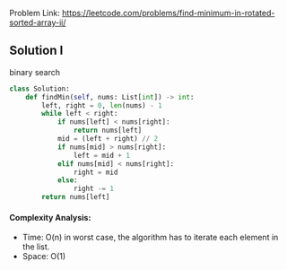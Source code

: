 Problem Link: https://leetcode.com/problems/find-minimum-in-rotated-sorted-array-ii/



## Solution I
binary search

```python
class Solution:
    def findMin(self, nums: List[int]) -> int:
        left, right = 0, len(nums) - 1
        while left < right:
            if nums[left] < nums[right]:
                return nums[left]
            mid = (left + right) // 2
            if nums[mid] > nums[right]:
                left = mid + 1
            elif nums[mid] < nums[right]:
                right = mid
            else:
                right -= 1
        return nums[left]
```

#### Complexity Analysis:
- Time: O(n) in worst case, the algorithm has to iterate each element in the list.
- Space: O(1)
